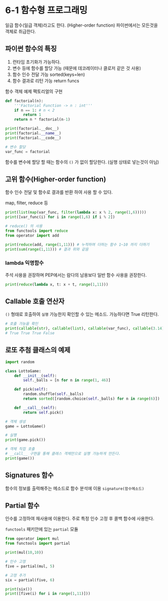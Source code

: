 # 6-1 함수형 프로그래밍

일급 함수(일급 객체)라고도 한다. (Higher-order function) 파이썬에서는 모든것을 객체로 취급한다.

## 파이썬 함수의 특징

1. 런타임 초기화가 가능하다.
2. 변수 등에 함수를 할당 가능 (때문에 데코레이터나 클로저 같은 것 사용)
3. 함수 인수 전달 가능 sorted(keys=len)
4. 함수 결과로 리턴 가능 return funcs

함수 객체 예제 팩토리얼의 구현

```python
def factorial(n):
    '''Factorial Function -> n : int'''
    if n == 1: # n < 2
        return 1
    return n * factorial(n-1)

print(factorial.__doc__)
print(factorial.__name__)
print(factorial.__code__)

# 변수 할당
var_func = factorial
```

함수를 변수에 할당 할 때는 함수의 `()` 가 없이 할당한다. (실행 상태로 넣는것이 아님)

## 고위 함수(Higher-order function)

함수 인수 전달 및 함수로 결과를 반환 하여 사용 할 수 있다.

map, filter, reduce 등

```python
print(list(map(var_func, filter(lambda x: x % 2, range(1,6)))))
print([var_func(i) for i in range(1,6) if i % 2])

# reduce() 의 사용
from functools import reduce
from operator import add

print(reduce(add, range(1,11))) # 누적하며 더하는 함수 1~10 까지 더하기
print(sum(range(1,11))) # 결과 위와 같음
```

### lambda 익명함수

주석 사용을 권장하며 PEP에서는 람다의 남용보다 일반 함수 사용을 권장한다.

```python
print(reduce(lambda x, t: x + t, range(1,11)))
```

## Callable 호출 연산자

`()` 형태로 호출하여 `실행` 가능한지 확인할 수 있는 메소드. 가능하다면 True 리턴한다.

```python
# 호출 가능을 확인
print(callable(str), callable(list), callable(var_func), callable(3.14))
# True True True False
```

## 로또 추첨 클래스의 예제

```python
import random

class LottoGame:
    def __init__(self):
        self._balls = [n for n in range(1, 46)]

    def pick(self):
        random.shuffle(self._balls)
        return sorted([random.choice(self._balls) for n in range(6)])

    def __call__(self):
        return self.pick()

# 객체 생성
game = LottoGame()

# 실행
print(game.pick())

# 객체 직접 호출
# __call__ 구현을 통해 클래스 객체만으로 실행 가능하게 만든다.
print(game())
```

## Signatures 함수

함수의 정보를 출력해주는 메소드로 함수 분석에 이용 `signature(함수메소드)`

## Partial 함수

인수를 고정하여 재사용에 이용한다. 주로 특정 인수 고정 후 콜백 함수에 사용한다.

`functools` 패키안에 있는 `partial` 모듈

```python
from operator import mul
from functools import partial

print(mul(10,10))

# 인수 고정
five = partial(mul, 5)

# 고정 추가
six = partial(five, 6)

print(six())
print([five(i) for i in range(1,11)]))
```